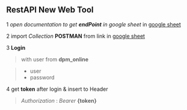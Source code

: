 ## RestAPI New Web Tool

1 *open documentation to get __endPoint__ in google sheet* in [google sheet](https://docs.google.com/spreadsheets/d/1AGmod0OzPZA5B6D4CSoND3r0uRyzM7IXqRsulJcW-xw/edit?usp=sharing)

2 import *Collection* __POSTMAN__ from link in [google sheet](https://docs.google.com/spreadsheets/d/1AGmod0OzPZA5B6D4CSoND3r0uRyzM7IXqRsulJcW-xw/edit?usp=sharing)

3 **Login**
> with user from **dpm_online**

> * user
> * password

4 get __token__ after login & insert to Header
> *Authorization* : _Bearer_ __{token}__
